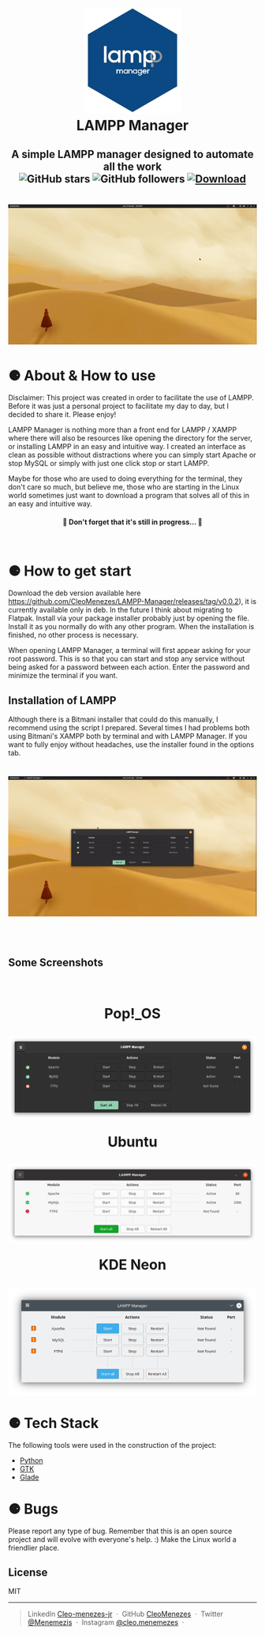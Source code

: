
<h1 align="center">
  <br>
  <a><img src="Media/icon.png" alt="LAMPP Manager" width="200"></a>
  <br>
  LAMPP Manager
  <br>
</h1>



<h2 align="center" >
    A simple LAMPP manager designed to automate all the work <br>
    <img alt="GitHub stars" src="https://img.shields.io/github/stars/CleoMenezes/LAMPP-Manager?style=social">
    <img alt="GitHub followers" src="https://img.shields.io/github/followers/CleoMenezes?label=Follow%20me%20%3A%29&style=social">
    <a href="https://github.com/CleoMenezes/LAMPP-Manager/releases/tag/v0.0.2">
    <img src="https://img.shields.io/github/downloads/CleoMenezes/LAMPP-Manager/total"
        alt="Download" /></a>
</h2>
<h1 align="center">

![screenshot](Media/demo2.gif)

</h1>


# ⚈ About & How to use
Disclaimer: This project was created in order to facilitate the use of LAMPP. Before it was just a personal project to facilitate my day to day, but I decided to share it. Please enjoy!

<p>
LAMPP Manager is nothing more than a front end for LAMPP / XAMPP where there will also be resources like opening the directory for the server, or installing LAMPP in an easy and intuitive way. I created an interface as clean as possible without distractions where you can simply start Apache or stop MySQL or simply with just one click stop or start LAMPP.

Maybe for those who are used to doing everything for the terminal, they don't care so much, but believe me, those who are starting in the Linux world sometimes just want to download a program that solves all of this in an easy and intuitive way.
</p>

<h4 align="center"> 
	🚧  Don't forget that it's still in progress...  🚧
</h4> 

<br>

# ⚈ How to get start
<p>
Download the deb version available here <a href="#">https://github.com/CleoMenezes/LAMPP-Manager/releases/tag/v0.0.2</a>), it is currently available only in deb. In the future I think about migrating to Flatpak. Install via your package installer probably just by opening the file. Install it as you normally do with any other program.
When the installation is finished, no other process is necessary.

When opening LAMPP Manager, a terminal will first appear asking for your root password. This is so that you can start and stop any service without being asked for a password between each action. Enter the password and minimize the terminal if you want.

## Installation of LAMPP
Although there is a Bitmani installer that could do this manually, I recommend using the script I prepared.
Several times I had problems both using Bitmani's XAMPP both by terminal and with LAMPP Manager. If you want to fully enjoy without headaches, use the installer found in the options tab.<br>
<h1 align="center">

![screenshot](Media/install-demo.gif)

</h1>
</p>
<br>

## Some Screenshots

<br>
<h1 align="center">
  <p align="center">Pop!_OS</p>
  <img align="center" src="Media/scpop2.png"> <br>
  <p align="center">Ubuntu</p>
  <img align="center" src="Media/scut2.png"> <br>
  <p align="center">KDE Neon</p>
  <img align="center" src="Media/sckde2.png"> <br>
</h1>



# ⚈ Tech Stack

The following tools were used in the construction of the project:

- [Python](https://www.python.org/)
- [GTK](https://www.gtk.org/)
- [Glade](https://glade.gnome.org/)

<h1>⚈ Bugs</h1>
<p>
Please report any type of bug. Remember that this is an open source project and will evolve with everyone's help. :)
Make the Linux world a friendlier place.
</p>


## License

MIT

---

> LinkedIn [Cleo-menezes-jr](https://www.linkedin.com/in/cleo-menezes-jr/) &nbsp;&middot;&nbsp;
> GitHub [CleoMenezes](https://github.com/CleoMenezes) &nbsp;&middot;&nbsp;
> Twitter [@Menemezis](https://twitter.com/Menemezis) &nbsp;&middot;&nbsp;
> Instagram [@cleo.menemezes](https://www.instagram.com/cleo.menemezes/) &nbsp;&middot;&nbsp;
